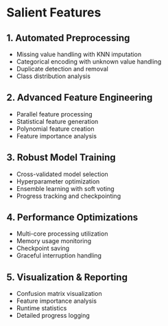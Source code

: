 # Salient Features

## 1. Automated Preprocessing
- Missing value handling with KNN imputation
- Categorical encoding with unknown value handling
- Duplicate detection and removal
- Class distribution analysis

## 2. Advanced Feature Engineering
- Parallel feature processing
- Statistical feature generation
- Polynomial feature creation
- Feature importance analysis

## 3. Robust Model Training
- Cross-validated model selection
- Hyperparameter optimization
- Ensemble learning with soft voting
- Progress tracking and checkpointing

## 4. Performance Optimizations
- Multi-core processing utilization
- Memory usage monitoring
- Checkpoint saving
- Graceful interruption handling

## 5. Visualization & Reporting
- Confusion matrix visualization
- Feature importance analysis
- Runtime statistics
- Detailed progress logging
